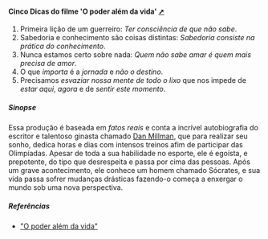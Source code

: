 <!-- markdownlint-disable-next-line -->
#### Cinco Dicas do filme 'O poder além da vida' <a href="Cinco_dicas_do_filme_o_poder_alem_da_vida.html" target="_blank" title="Pressione aqui para expandir este documento em nova aba." >  ➚ </a>

1. Primeira lição de um guerreiro: _Ter consciência de que não sabe_.
2. Sabedoria e conhecimento são coisas distintas: _Sabedoria consiste na prática do conhecimento_.
3. Nunca estamos certo sobre nada: _Quem não sabe amar é quem mais precisa de amor_.
4. O que _importa_ é a _jornada_ e _não o destino_.
5. Precisamos _esvaziar nossa mente de todo o lixo_ que nos impede de _estar aqui_, _agora_ e de _sentir este momento_.

##### Sinopse

Essa produção é baseada em _fatos reais_ e conta a incrível autobiografia do escritor e talentoso ginasta chamado [Dan Millman](https://pt.wikipedia.org/wiki/Dan_Millman), que para realizar seu sonho, dedica horas e dias com intensos treinos afim de participar das Olimpíadas. Apesar de toda a sua habilidade no esporte, ele é egoísta, e prepotente, do tipo que desrespeita e passa por cima das pessoas. Após um grave acontecimento, ele conhece um homem chamado Sócrates, e sua vida passa sofrer mudanças drásticas fazendo-o começa a enxergar o mundo sob uma nova perspectiva.

##### Referências

- ["O poder além da vida"](https://www.youtube.com/watch?v=Sjyse7X2qhg)